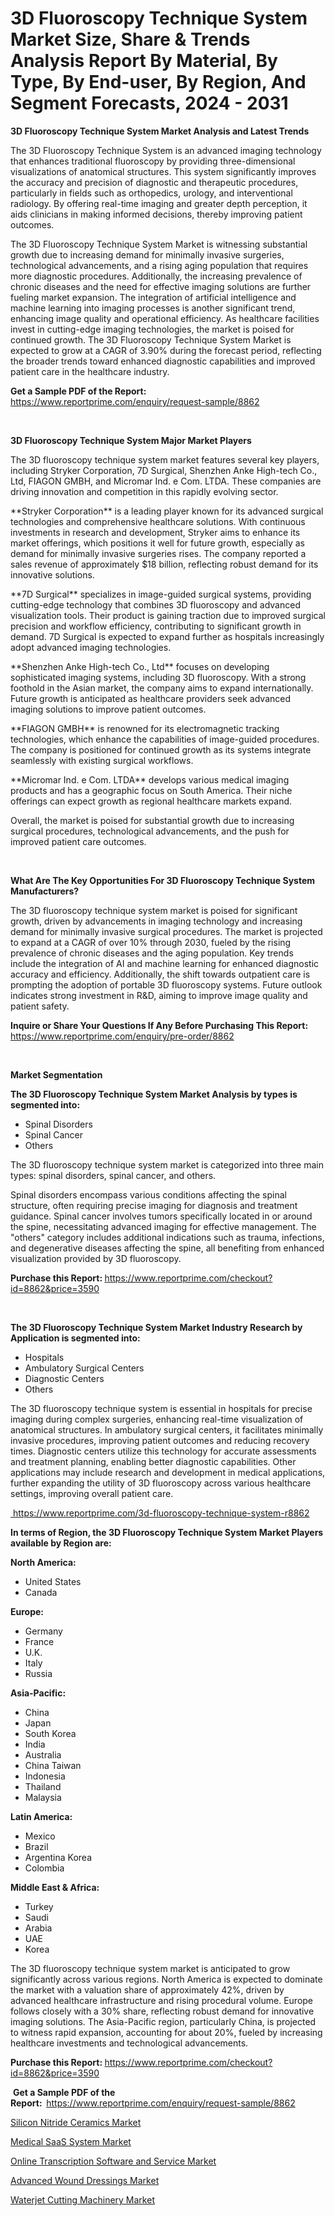 <p><h1>3D Fluoroscopy Technique System Market Size, Share & Trends Analysis Report By Material, By Type, By End-user, By Region, And Segment Forecasts, 2024 - 2031</h1></p><p><strong>3D Fluoroscopy Technique System Market Analysis and Latest Trends</strong></p>
<p><p>The 3D Fluoroscopy Technique System is an advanced imaging technology that enhances traditional fluoroscopy by providing three-dimensional visualizations of anatomical structures. This system significantly improves the accuracy and precision of diagnostic and therapeutic procedures, particularly in fields such as orthopedics, urology, and interventional radiology. By offering real-time imaging and greater depth perception, it aids clinicians in making informed decisions, thereby improving patient outcomes.</p><p>The 3D Fluoroscopy Technique System Market is witnessing substantial growth due to increasing demand for minimally invasive surgeries, technological advancements, and a rising aging population that requires more diagnostic procedures. Additionally, the increasing prevalence of chronic diseases and the need for effective imaging solutions are further fueling market expansion. The integration of artificial intelligence and machine learning into imaging processes is another significant trend, enhancing image quality and operational efficiency. As healthcare facilities invest in cutting-edge imaging technologies, the market is poised for continued growth. The 3D Fluoroscopy Technique System Market is expected to grow at a CAGR of 3.90% during the forecast period, reflecting the broader trends toward enhanced diagnostic capabilities and improved patient care in the healthcare industry.</p></p>
<p><strong>Get a Sample PDF of the Report:&nbsp;</strong> <a href="https://www.reportprime.com/enquiry/request-sample/8862?utm_campaign=1847&utm_medium=2&utm_source=Github&utm_content=ia&utm_term=28112024&utm_id=3d-fluoroscopy-technique-system">https://www.reportprime.com/enquiry/request-sample/8862</a></p>
<p>&nbsp;</p>
<p><strong>3D Fluoroscopy Technique System Major Market Players</strong></p>
<p><p>The 3D fluoroscopy technique system market features several key players, including Stryker Corporation, 7D Surgical, Shenzhen Anke High-tech Co., Ltd, FIAGON GMBH, and Micromar Ind. e Com. LTDA. These companies are driving innovation and competition in this rapidly evolving sector.</p><p>**Stryker Corporation** is a leading player known for its advanced surgical technologies and comprehensive healthcare solutions. With continuous investments in research and development, Stryker aims to enhance its market offerings, which positions it well for future growth, especially as demand for minimally invasive surgeries rises. The company reported a sales revenue of approximately $18 billion, reflecting robust demand for its innovative solutions.</p><p>**7D Surgical** specializes in image-guided surgical systems, providing cutting-edge technology that combines 3D fluoroscopy and advanced visualization tools. Their product is gaining traction due to improved surgical precision and workflow efficiency, contributing to significant growth in demand. 7D Surgical is expected to expand further as hospitals increasingly adopt advanced imaging technologies.</p><p>**Shenzhen Anke High-tech Co., Ltd** focuses on developing sophisticated imaging systems, including 3D fluoroscopy. With a strong foothold in the Asian market, the company aims to expand internationally. Future growth is anticipated as healthcare providers seek advanced imaging solutions to improve patient outcomes.</p><p>**FIAGON GMBH** is renowned for its electromagnetic tracking technologies, which enhance the capabilities of image-guided procedures. The company is positioned for continued growth as its systems integrate seamlessly with existing surgical workflows.</p><p>**Micromar Ind. e Com. LTDA** develops various medical imaging products and has a geographic focus on South America. Their niche offerings can expect growth as regional healthcare markets expand.</p><p>Overall, the market is poised for substantial growth due to increasing surgical procedures, technological advancements, and the push for improved patient care outcomes.</p></p>
<p>&nbsp;</p>
<p><strong>What Are The Key Opportunities For 3D Fluoroscopy Technique System Manufacturers?</strong></p>
<p><p>The 3D fluoroscopy technique system market is poised for significant growth, driven by advancements in imaging technology and increasing demand for minimally invasive surgical procedures. The market is projected to expand at a CAGR of over 10% through 2030, fueled by the rising prevalence of chronic diseases and the aging population. Key trends include the integration of AI and machine learning for enhanced diagnostic accuracy and efficiency. Additionally, the shift towards outpatient care is prompting the adoption of portable 3D fluoroscopy systems. Future outlook indicates strong investment in R&D, aiming to improve image quality and patient safety.</p></p>
<p><strong>Inquire or Share Your Questions If Any Before Purchasing This Report:</strong> <a href="https://www.reportprime.com/enquiry/pre-order/8862?utm_campaign=1847&utm_medium=2&utm_source=Github&utm_content=ia&utm_term=28112024&utm_id=3d-fluoroscopy-technique-system">https://www.reportprime.com/enquiry/pre-order/8862</a></p>
<p>&nbsp;</p>
<p><strong>Market Segmentation</strong></p>
<p><strong>The 3D Fluoroscopy Technique System Market Analysis by types is segmented into:</strong></p>
<p><ul><li>Spinal Disorders</li><li>Spinal Cancer</li><li>Others</li></ul></p>
<p><p>The 3D fluoroscopy technique system market is categorized into three main types: spinal disorders, spinal cancer, and others. </p><p>Spinal disorders encompass various conditions affecting the spinal structure, often requiring precise imaging for diagnosis and treatment guidance. Spinal cancer involves tumors specifically located in or around the spine, necessitating advanced imaging for effective management. The "others" category includes additional indications such as trauma, infections, and degenerative diseases affecting the spine, all benefiting from enhanced visualization provided by 3D fluoroscopy.</p></p>
<p><strong>Purchase this Report:&nbsp;</strong><a href="https://www.reportprime.com/checkout?id=8862&price=3590&utm_campaign=1847&utm_medium=2&utm_source=Github&utm_content=ia&utm_term=28112024&utm_id=3d-fluoroscopy-technique-system">https://www.reportprime.com/checkout?id=8862&price=3590</a></p>
<p>&nbsp;</p>
<p><strong>The 3D Fluoroscopy Technique System Market Industry Research by Application is segmented into:</strong></p>
<p><ul><li>Hospitals</li><li>Ambulatory Surgical Centers</li><li>Diagnostic Centers</li><li>Others</li></ul></p>
<p><p>The 3D fluoroscopy technique system is essential in hospitals for precise imaging during complex surgeries, enhancing real-time visualization of anatomical structures. In ambulatory surgical centers, it facilitates minimally invasive procedures, improving patient outcomes and reducing recovery times. Diagnostic centers utilize this technology for accurate assessments and treatment planning, enabling better diagnostic capabilities. Other applications may include research and development in medical applications, further expanding the utility of 3D fluoroscopy across various healthcare settings, improving overall patient care.</p></p>
<p><a href="https://www.reportprime.com/3d-fluoroscopy-technique-system-r8862?utm_campaign=1847&utm_medium=2&utm_source=Github&utm_content=ia&utm_term=28112024&utm_id=3d-fluoroscopy-technique-system">&nbsp;https://www.reportprime.com/3d-fluoroscopy-technique-system-r8862</a></p>
<p><strong>In terms of Region, the 3D Fluoroscopy Technique System Market Players available by Region are:</strong></p>
<p>
    <p> <strong> North America: </strong>
        <ul>
            <li>United States</li>
            <li>Canada</li>
        </ul>
        </p> 
    <p> <strong> Europe: </strong>
        <ul>
            <li>Germany</li>
            <li>France</li>
            <li>U.K.</li>
            <li>Italy</li>
            <li>Russia</li>
        </ul>
        </p> 
    <p> <strong> Asia-Pacific: </strong>
        <ul>
            <li>China</li>
            <li>Japan</li>
            <li>South Korea</li>
            <li>India</li>
            <li>Australia</li>
            <li>China Taiwan</li>
            <li>Indonesia</li>
            <li>Thailand</li>
            <li>Malaysia</li>
        </ul>
        </p> 
    <p> <strong> Latin America: </strong>
        <ul>
            <li>Mexico</li>
            <li>Brazil</li>
            <li>Argentina Korea</li>
            <li>Colombia</li>
        </ul>
        </p> 
    <p> <strong> Middle East & Africa: </strong>
        <ul>
            <li>Turkey</li>
            <li>Saudi</li>
            <li>Arabia</li>
            <li>UAE</li>
            <li>Korea</li>
        </ul>
    </p>
    </p>
<p><p>The 3D fluoroscopy technique system market is anticipated to grow significantly across various regions. North America is expected to dominate the market with a valuation share of approximately 42%, driven by advanced healthcare infrastructure and rising procedural volume. Europe follows closely with a 30% share, reflecting robust demand for innovative imaging solutions. The Asia-Pacific region, particularly China, is projected to witness rapid expansion, accounting for about 20%, fueled by increasing healthcare investments and technological advancements.</p></p>
<p><strong>Purchase this Report: </strong><a href="https://www.reportprime.com/checkout?id=8862&price=3590&utm_campaign=1847&utm_medium=2&utm_source=Github&utm_content=ia&utm_term=28112024&utm_id=3d-fluoroscopy-technique-system">https://www.reportprime.com/checkout?id=8862&price=3590</a></p>
<p>&nbsp;<strong>Get a Sample PDF of the Report:&nbsp;&nbsp;</strong><a href="https://www.reportprime.com/enquiry/request-sample/8862?utm_campaign=1847&utm_medium=2&utm_source=Github&utm_content=ia&utm_term=28112024&utm_id=3d-fluoroscopy-technique-system">https://www.reportprime.com/enquiry/request-sample/8862</a></p>
<p><strong></strong></p>
<p><p><a href="https://www.linkedin.com/pulse/global-silicon-nitride-ceramics-market-analysis-trends-forecasts-jjewf?utm_campaign=1847&utm_medium=2&utm_source=Github&utm_content=ia&utm_term=28112024&utm_id=3d-fluoroscopy-technique-system">Silicon Nitride Ceramics Market</a></p><p><a href="https://issuu.com/reportprime-2/docs/medical-saas-system-market-size-203_2f9a7043a9c364?utm_campaign=1847&utm_medium=2&utm_source=Github&utm_content=ia&utm_term=28112024&utm_id=3d-fluoroscopy-technique-system">Medical SaaS System Market</a></p><p><a href="https://issuu.com/reportprime-2/docs/online-transcription-software-and-s_d063aff41bc9dd?utm_campaign=1847&utm_medium=2&utm_source=Github&utm_content=ia&utm_term=28112024&utm_id=3d-fluoroscopy-technique-system">Online Transcription Software and Service Market</a></p><p><a href="https://www.linkedin.com/pulse/global-advanced-wound-dressings-market-size-trends-pnxre?utm_campaign=1847&utm_medium=2&utm_source=Github&utm_content=ia&utm_term=28112024&utm_id=3d-fluoroscopy-technique-system">Advanced Wound Dressings Market</a></p><p><a href="https://www.linkedin.com/pulse/market-leaders-laggards-global-waterjet-cutting-machinery-6yl5e?utm_campaign=1847&utm_medium=2&utm_source=Github&utm_content=ia&utm_term=28112024&utm_id=3d-fluoroscopy-technique-system">Waterjet Cutting Machinery Market</a></p></p>